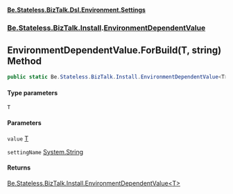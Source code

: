 #### [Be.Stateless.BizTalk.Dsl.Environment.Settings](README.md 'README')
### [Be.Stateless.BizTalk.Install](Be.Stateless.BizTalk.Install.md 'Be.Stateless.BizTalk.Install').[EnvironmentDependentValue](EnvironmentDependentValue.md 'Be.Stateless.BizTalk.Install.EnvironmentDependentValue')

## EnvironmentDependentValue.ForBuild<T>(T, string) Method

```csharp
public static Be.Stateless.BizTalk.Install.EnvironmentDependentValue<T> ForBuild<T>(T value, string settingName=null);
```
#### Type parameters

<a name='Be.Stateless.BizTalk.Install.EnvironmentDependentValue.ForBuild_T_(T,string).T'></a>

`T`
#### Parameters

<a name='Be.Stateless.BizTalk.Install.EnvironmentDependentValue.ForBuild_T_(T,string).value'></a>

`value` [T](EnvironmentDependentValue.ForBuild_T_(T,string).md#Be.Stateless.BizTalk.Install.EnvironmentDependentValue.ForBuild_T_(T,string).T 'Be.Stateless.BizTalk.Install.EnvironmentDependentValue.ForBuild<T>(T, string).T')

<a name='Be.Stateless.BizTalk.Install.EnvironmentDependentValue.ForBuild_T_(T,string).settingName'></a>

`settingName` [System.String](https://docs.microsoft.com/en-us/dotnet/api/System.String 'System.String')

#### Returns
[Be.Stateless.BizTalk.Install.EnvironmentDependentValue&lt;](EnvironmentDependentValue_T_.md 'Be.Stateless.BizTalk.Install.EnvironmentDependentValue<T>')[T](EnvironmentDependentValue.ForBuild_T_(T,string).md#Be.Stateless.BizTalk.Install.EnvironmentDependentValue.ForBuild_T_(T,string).T 'Be.Stateless.BizTalk.Install.EnvironmentDependentValue.ForBuild<T>(T, string).T')[&gt;](EnvironmentDependentValue_T_.md 'Be.Stateless.BizTalk.Install.EnvironmentDependentValue<T>')
